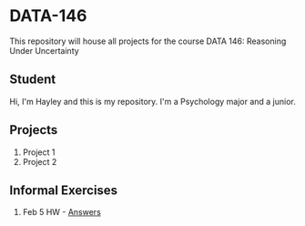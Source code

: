 # DATA-146
This repository will house all projects for the course DATA 146: Reasoning Under Uncertainty
## Student
Hi, I'm Hayley and this is my repository. I'm a Psychology major and a junior.
## Projects
1. Project 1 
2. Project 2
## Informal Exercises
1. Feb 5 HW - [Answers](https://hvshankle.github.io/DATA-146/Feb_5_HW.html)
